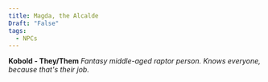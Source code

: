 ```yaml
---
title: Magda, the Alcalde
Draft: "False"
tags:
  - NPCs
---
```

**Kobold - They/Them**
*Fantasy middle-aged raptor person. Knows everyone, because that's their job.*
